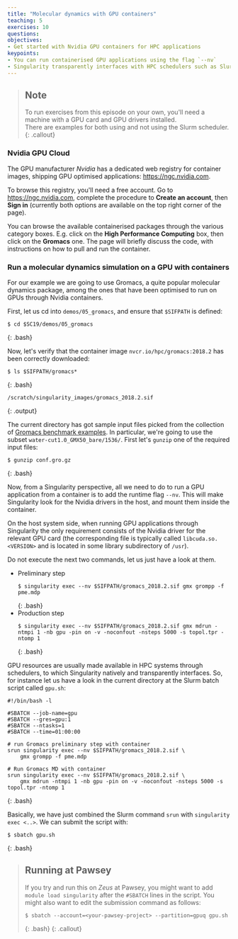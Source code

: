 ```yaml
---
title: "Molecular dynamics with GPU containers"
teaching: 5
exercises: 10
questions:
objectives:
- Get started with Nvidia GPU containers for HPC applications
keypoints:
- You can run containerised GPU applications using the flag `--nv`
- Singularity transparently interfaces with HPC schedulers such as Slurm
---
```



> ## Note
>
> To run exercises from this episode on your own, you'll need a machine with a GPU card and GPU drivers installed.  
> There are examples for both using and not using the Slurm scheduler.
{: .callout}


### Nvidia GPU Cloud

The GPU manufacturer *Nvidia* has a dedicated web registry for container images, shipping GPU optimised applications: <https://ngc.nvidia.com>.

To browse this registry, you'll need a free account. Go to <https://ngc.nvidia.com>, complete the procedure to **Create an account**, then **Sign in** (currently both options are available on the top right corner of the page).

You can browse the available containerised packages through the various category boxes. E.g. click on the **High Performance Computing** box, then click on the **Gromacs** one. The page will briefly discuss the code, with instructions on how to pull and run the container.


### Run a molecular dynamics simulation on a GPU with containers

For our example we are going to use Gromacs, a quite popular molecular dynamics package, among the ones that have been optimised to run on GPUs through Nvidia containers.

First, let us cd into `demos/05_gromacs`, and ensure that `$SIFPATH` is defined:

```
$ cd $SC19/demos/05_gromacs
```
{: .bash}

Now, let's verify that the container image `nvcr.io/hpc/gromacs:2018.2` has been correctly downloaded:

```
$ ls $SIFPATH/gromacs*
```
{: .bash}

```
/scratch/singularity_images/gromacs_2018.2.sif
```
{: .output}

The current directory has got sample input files picked from the collection of [Gromacs benchmark examples](ftp://ftp.gromacs.org/pub/benchmarks/water_GMX50_bare.tar.gz). In particular, we're going to use the subset `water-cut1.0_GMX50_bare/1536/`. First let's `gunzip` one of the required input files:

```
$ gunzip conf.gro.gz
```
{: .bash}

Now, from a Singularity perspective, all we need to do to run a GPU application from a container is to add the runtime flag `--nv`. This will make Singularity look for the Nvidia drivers in the host, and mount them inside the container.

On the host system side, when running GPU applications through Singularity the only requirement consists of the Nvidia driver for the relevant GPU card (the corresponding file is typically called `libcuda.so.<VERSION>` and is located in some library subdirectory of `/usr`).

Do not execute the next two commands, let us just have a look at them.

* Preliminary step
  ```
  $ singularity exec --nv $SIFPATH/gromacs_2018.2.sif gmx grompp -f pme.mdp
  ```
  {: .bash}
* Production step
  ```
  $ singularity exec --nv $SIFPATH/gromacs_2018.2.sif gmx mdrun -ntmpi 1 -nb gpu -pin on -v -noconfout -nsteps 5000 -s topol.tpr -ntomp 1
  ```
  {: .bash}

GPU resources are usually made available in HPC systems through schedulers, to which Singularity natively and transparently interfaces. So, for instance let us have a look in the current directory at the Slurm batch script called `gpu.sh`:

```
#!/bin/bash -l

#SBATCH --job-name=gpu
#SBATCH --gres=gpu:1
#SBATCH --ntasks=1
#SBATCH --time=01:00:00

# run Gromacs preliminary step with container
srun singularity exec --nv $SIFPATH/gromacs_2018.2.sif \
    gmx grompp -f pme.mdp

# Run Gromacs MD with container
srun singularity exec --nv $SIFPATH/gromacs_2018.2.sif \
    gmx mdrun -ntmpi 1 -nb gpu -pin on -v -noconfout -nsteps 5000 -s topol.tpr -ntomp 1
```
{: .bash}

Basically, we have just combined the Slurm command `srun` with `singularity exec <..>`. We can submit the script with:

```
$ sbatch gpu.sh
```
{: .bash}


> ## Running at Pawsey
>
> If you try and run this on *Zeus* at Pawsey,
> you might want to add `module load singularity` after the `#SBATCH` lines in the script.
> You might also want to edit the submission command as follows:
> ```
> $ sbatch --account=<your-pawsey-project> --partition=gpuq gpu.sh
> ```
> {: .bash}
{: .callout}
